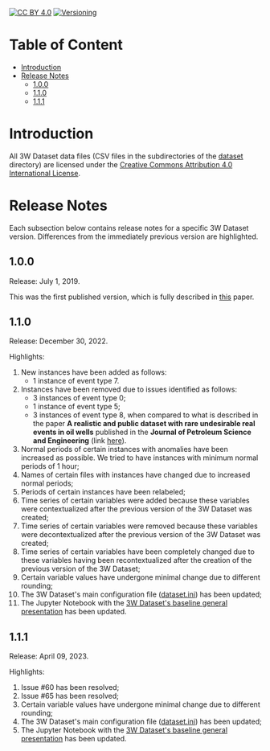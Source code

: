 [![CC BY 4.0][cc-by-shield]][cc-by]
[![Versioning][semver-shield]][semver]

[cc-by]: http://creativecommons.org/licenses/by/4.0/
[cc-by-shield]: https://img.shields.io/badge/License-CC%20BY%204.0-lightgrey.svg
[semver]: https://semver.org
[semver-shield]: https://img.shields.io/badge/semver-2.0.0-blue

# Table of Content

* [Introduction](#introduction)
* [Release Notes](#release-notes)
  * [1.0.0](#100)
  * [1.1.0](#110)
  * [1.1.1](#111)

# Introduction

All 3W Dataset data files (CSV files in the subdirectories of the [dataset](dataset) directory) are licensed under the [Creative Commons Attribution 4.0 International License][cc-by].

# Release Notes

Each subsection below contains release notes for a specific 3W Dataset version. Differences from the immediately previous version are highlighted.

## 1.0.0

Release: July 1, 2019.

This was the first published version, which is fully described in [this](https://doi.org/10.1016/j.petrol.2019.106223) paper.

## 1.1.0

Release: December 30, 2022.

Highlights:

1. New instances have been added as follows:
    * 1 instance of event type 7.
1. Instances have been removed due to issues identified as follows:
	* 3 instances of event type 0;
	* 1 instance of event type 5;
	* 3 instances of event type 8, when compared to what is described in the paper **A realistic and public dataset with rare undesirable real events in oil wells** published in the **Journal of Petroleum Science and Engineering** (link [here](https://doi.org/10.1016/j.petrol.2019.106223)).
1. Normal periods of certain instances with anomalies have been increased as possible. We tried to have instances with minimum normal periods of 1 hour;
1. Names of certain files with instances have changed due to increased normal periods;
1. Periods of certain instances have been relabeled;
1. Time series of certain variables were added because these variables were contextualized after the previous version of the 3W Dataset was created;
1. Time series of certain variables were removed because these variables were decontextualized after the previous version of the 3W Dataset was created;
1. Time series of certain variables have been completely changed due to these variables having been recontextualized after the creation of the previous version of the 3W Dataset;
1. Certain variable values ​​have undergone minimal change due to different rounding;
1. The 3W Dataset's main configuration file ([dataset.ini](dataset.ini)) has been updated;
1. The Jupyter Notebook with the [3W Dataset's baseline general presentation](../overviews/_baseline/main.ipynb) has been updated.

## 1.1.1

Release: April 09, 2023.

Highlights:

1. Issue #60 has been resolved;
1. Issue #65 has been resolved;
1. Certain variable values ​​have undergone minimal change due to different rounding;
1. The 3W Dataset's main configuration file ([dataset.ini](dataset.ini)) has been updated;
1. The Jupyter Notebook with the [3W Dataset's baseline general presentation](../overviews/_baseline/main.ipynb) has been updated.